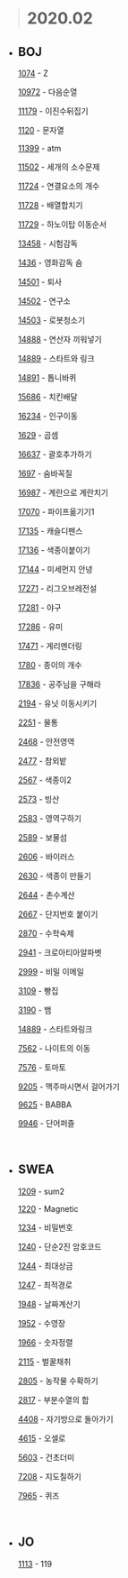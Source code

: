 > # **2020.02**

- ## BOJ

  [1074](/Algorithm/2020_02/baekjoon/BJ_1074_Z.md) - Z

  [10972](/Algorithm/2020_02/baekjoon/BJ_10972_다음순열.md) - 다음순열

  [11179](/Algorithm/2020_02/baekjoon/BJ_11179_이진수뒤집기.md) - 이진수뒤집기

  [1120](/Algorithm/2020_02/baekjoon/BJ_1120_문자열.md) - 문자열

  [11399](/Algorithm/2020_02/baekjoon/BJ_11399_atm.md) - atm

  [11502](/Algorithm/2020_02/baekjoon/BJ_11502_세개의소수문제.md) - 세개의 소수문제

  [11724](/Algorithm/2020_02/baekjoon/BJ_11724_연결요소의개수.md) - 연결요소의 개수

  [11728](/Algorithm/2020_02/baekjoon/BJ_11728_배열합치기.md) - 배열합치기

  [11729](/Algorithm/2020_02/baekjoon/BJ_11729_하노이탑이동순서.md) - 하노이탑 이동순서

  [13458](/Algorithm/2020_02/baekjoon/BJ_13458_시험감독.md) - 시험감독

  [1436](/Algorithm/2020_02/baekjoon/BJ_1436_영화감독숌.md) - 영화감독 숌

  [14501](/Algorithm/2020_02/baekjoon/BJ_14501_퇴사.md) - 퇴사

  [14502](/Algorithm/2020_02/baekjoon/BJ_14502_연구소.md) - 연구소

  [14503](/Algorithm/2020_02/baekjoon/BJ_14503_로봇청소기.md) - 로봇청소기

  [14888](/Algorithm/2020_02/baekjoon/BJ_14888_연산자끼워넣기.md) - 연산자 끼워넣기

  [14889](/Algorithm/2020_02/baekjoon/BJ_14889_스타트와링크.md) - 스타트와 링크

  [14891](/Algorithm/2020_02/baekjoon/BJ_14891_톱니바퀴.md) - 톱니바퀴

  [15686](/Algorithm/2020_02/baekjoon/BJ_15686_치킨배달.md) - 치킨배달

  [16234](/Algorithm/2020_02/baekjoon/BJ_16234_인구이동.md) - 인구이동

  [1629](/Algorithm/2020_02/baekjoon/BJ_1629_곱셈.md) - 곱셈

  [16637](/Algorithm/2020_02/baekjoon/BJ_16637_괄호추가하기.md) - 괄호추가하기

  [1697](/Algorithm/2020_02/baekjoon/BJ_1697_숨바꼭질.md) - 숨바꼭질

  [16987](/Algorithm/2020_02/baekjoon/BJ_16987_계란으로계란치기.md) - 계란으로 계란치기

  [17070](/Algorithm/2020_02/baekjoon/BJ_17070_파이프옮기기1.md) - 파이프옮기기1

  [17135](/Algorithm/2020_02/baekjoon/BJ_17135_캐슬디펜스.md) - 캐슬디펜스

  [17136](/Algorithm/2020_02/baekjoon/BJ_17136_색종이붙이기.md) - 색종이붙이기

  [17144](/Algorithm/2020_02/baekjoon/BJ_17144_미세먼지안녕.md) - 미세먼지 안녕

  [17271](/Algorithm/2020_02/baekjoon/BJ_17271_리그오브레전설.md) - 리그오브레전설

  [17281](/Algorithm/2020_02/baekjoon/BJ_17281_야구.md) - 야구

  [17286](/Algorithm/2020_02/baekjoon/BJ_17286_유미.md) - 유미

  [17471](/Algorithm/2020_02/baekjoon/BJ_17471_게리멘더링.md) - 게리멘더링

  [1780](/Algorithm/2020_02/baekjoon/BJ_1780_종이의개수.md) - 종이의 개수

  [17836](/Algorithm/2020_02/baekjoon/BJ_17836_공주님을구해라.md) - 공주님을 구해라

  [2194](/Algorithm/2020_02/baekjoon/BJ_2194_유닛이동시키기.md) - 유닛 이동시키기

  [2251](/Algorithm/2020_02/baekjoon/BJ_2251_물통.md) - 물통

  [2468](/Algorithm/2020_02/baekjoon/BJ_2468_안전영역.md) - 안전영역

  [2477](/Algorithm/2020_02/baekjoon/BJ_2477_참외밭.md) - 참외밭

  [2567](/Algorithm/2020_02/baekjoon/BJ_2567_색종이2.md) - 색종이2

  [2573](/Algorithm/2020_02/baekjoon/BJ_2573_빙산.md) - 빙산

  [2583](/Algorithm/2020_02/baekjoon/BJ_2583_영역구하기.md) - 영역구하기

  [2589](/Algorithm/2020_02/baekjoon/BJ_2589_보물섬.md) - 보물섬

  [2606](/Algorithm/2020_02/baekjoon/BJ_2606_바이러스.md) - 바이러스

  [2630](/Algorithm/2020_02/baekjoon/BJ_2630_색종이만들기.md) - 색종이 만들기

  [2644](/Algorithm/2020_02/baekjoon/BJ_2644_촌수계산.md) - 촌수계산

  [2667](/Algorithm/2020_02/baekjoon/BJ_2667_단지번호붙이기.md) - 단지번호 붙이기

  [2870](/Algorithm/2020_02/baekjoon/BJ_2870_수학숙제.md) - 수학숙제

  [2941](/Algorithm/2020_02/baekjoon/BJ_2941_크로아티아알파벳.md) - 크로아티아알파벳

  [2999](/Algorithm/2020_02/baekjoon/BJ_2999_비밀이메일.md) - 비밀 이메일

  [3109](/Algorithm/2020_02/baekjoon/BJ_3109_빵집.md) - 빵집

  [3190](/Algorithm/2020_02/baekjoon/BJ_3190_뱀.md) - 뱀

  [14889](/Algorithm/2020_02/baekjoon/BJ_14889_스타트와링크.md) - 스타트와링크

  [7562](/Algorithm/2020_02/baekjoon/BJ_7562_나이트의이동.md) - 나이트의 이동

  [7576](/Algorithm/2020_02/baekjoon/BJ_7576_토마토.md) - 토마토

  [9205](/Algorithm/2020_02/baekjoon/BJ_9205_맥주마시면서걸어가기.md) - 맥주마시면서 걸어가기

  [9625](/Algorithm/2020_02/baekjoon/BJ_9625_BABBA.md) - BABBA

  [9946](/Algorithm/2020_02/baekjoon/BJ_9946_단어퍼즐.md) - 단어퍼즐

  <br>

- ## SWEA

  [1209](/Algorithm/2020_02/swea/SWEA_1209_sum2.md) - sum2

  [1220](/Algorithm/2020_02/swea/SWEA_1220_Magnetic.md) - Magnetic

  [1234](/Algorithm/2020_02/swea/SWEA_1234_비밀번호.md) - 비밀번호

  [1240](/Algorithm/2020_02/swea/SWEA_1240_단순2진암호코드.md) - 단순2진 암호코드

  [1244](/Algorithm/2020_02/swea/SWEA_1244_최대상금.md) - 최대상금

  [1247](/Algorithm/2020_02/swea/SWEA_1247_최적경로.md) - 최적경로

  [1948](/Algorithm/2020_02/swea/SWEA_1948_날짜계산기.md) - 날짜계산기

  [1952](/Algorithm/2020_02/swea/SWEA_1952_수영장.md) - 수영장

  [1966](/Algorithm/2020_02/swea/SWEA_1966_숫자정렬.md) - 숫자정렬

  [2115](/Algorithm/2020_02/swea/SWEA_2115_벌꿀채취.md) - 벌꿀채취

  [2805](/Algorithm/2020_02/swea/SWEA_2805_농작물수확하기.md) - 농작물 수확하기

  [2817](/Algorithm/2020_02/swea/SWEA_2817_부분수열의합.md) - 부분수열의 합

  [4408](/Algorithm/2020_02/swea/SWEA_4408_자기방으로돌아가기.md) - 자기방으로 돌아가기

  [4615](/Algorithm/2020_02/swea/SWEA_4615_오셀로.md) - 오셀로

  [5603](/Algorithm/2020_02/swea/SWEA_5603_건초더미.md) - 건초더미

  [7208](/Algorithm/2020_02/swea/SWEA_7208_지도칠하기.md) - 지도칠하기

  [7965](/Algorithm/2020_02/swea/SWEA_7965_퀴즈.md) - 퀴즈

  <br>

- ## JO
  [1113](/Algorithm/2020_02/jo/JO_1113_119.md) - 119

